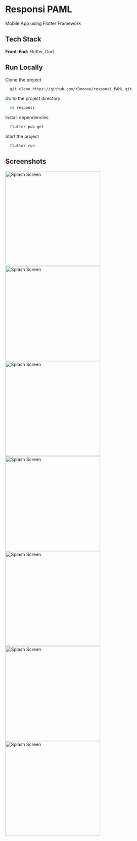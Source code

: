 
# Responsi PAML
Mobile App using Flutter Framework

## Tech Stack
**Front-End:** Flutter, Dart


## Run Locally

Clone the project

```bash
  git clone https://github.com/X3nonxe/responsi_PAML.git
```

Go to the project directory

```bash
  cd responsi
```

Install dependencies

```bash
  flutter pub get
```

Start the project

```bash
  flutter run
```


## Screenshots

<img src="https://github.com/user-attachments/assets/1672b770-da29-40a8-8d0a-06025db2c327" alt="Splash Screen" width="300"/>
<img src="https://github.com/user-attachments/assets/8cb5436e-59f5-4aa0-baa3-adff3f56f03e" alt="Splash Screen" width="300"/>
<img src="https://github.com/user-attachments/assets/db72830c-1e1e-41ed-9a7d-83566d0254d5" alt="Splash Screen" width="300"/>
<img src="https://github.com/user-attachments/assets/3780f6d9-99b4-4a80-adb6-a7f3c9683483" alt="Splash Screen" width="300"/>
<img src="https://github.com/user-attachments/assets/d3c9f74d-339f-4afa-9d3a-e467ce0ce604" alt="Splash Screen" width="300"/>
<img src="https://github.com/user-attachments/assets/6ad012a3-a322-44f6-a02e-5dcdbb5d9a77" alt="Splash Screen" width="300"/>
<img src="https://github.com/user-attachments/assets/84eed724-a5a6-4919-bf5e-0e9af649af4b" alt="Splash Screen" width="300"/>

